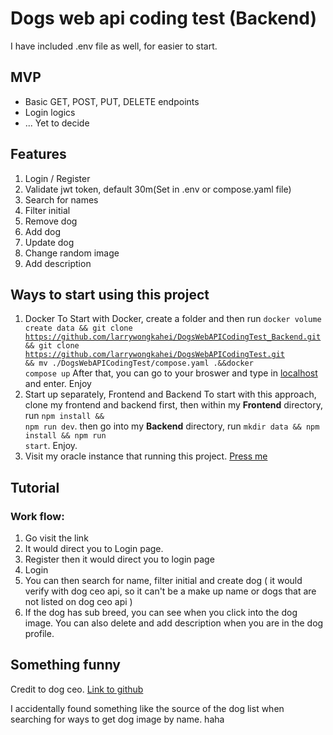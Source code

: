 # Dogs web api coding test (Backend)
 I have included .env file as well, for easier to start.
## MVP
- Basic GET, POST, PUT, DELETE endpoints
- Login logics
- ... Yet to decide

## Features
1. Login / Register
2. Validate jwt token, default 30m(Set in .env or compose.yaml file)
3. Search for names
4. Filter initial
5. Remove dog
6. Add dog
7. Update dog
8. Change random image
9. Add description

## Ways to start using this project
1. Docker
 To Start with Docker, create a folder and then run <code>docker volume create data && git clone https://github.com/larrywongkahei/DogsWebAPICodingTest_Backend.git && git clone https://github.com/larrywongkahei/DogsWebAPICodingTest.git && mv ./DogsWebAPICodingTest/compose.yaml .&&docker compose up</code> After that, you can go to your broswer and type in [localhost](http://localhost) and enter. Enjoy
2. Start up separately, Frontend and Backend
 To start with this approach, clone my frontend and backend first, then within my **Frontend** directory, run <code>npm install && npm run dev</code>. then go into my **Backend** directory, run <code>mkdir data && npm install && npm run start</code>. Enjoy.  
3. Visit my oracle instance that running this project. [Press me](http://130.162.172.61/)

## Tutorial
### Work flow: 
1. Go visit the link
2. It would direct you to Login page.
3. Register then it would direct you to login page
4. Login
5. You can then search for name, filter initial and create dog ( it would verify with dog ceo api, so it can't be a make up name or dogs that are not listed on dog ceo api )
6. If the dog has sub breed, you can see when you click into the dog image. You can also delete and add description when you are in the dog profile.

## Something funny

Credit to dog ceo.
[Link to github](https://dog.ceo/dog-api/)

I accidentally found something like the source of the dog list when searching for ways to get dog image by name. haha
